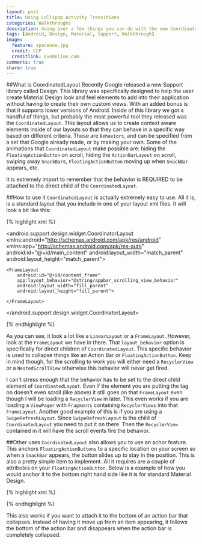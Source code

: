 ```yaml
---
layout: post
title: Using Lollipop Activity Transitions
categories: Walkthroughs
description: Going over a few things you can do with the new CoordinatedLayout that came out with the new Design Library.
tags: [Android, Design, Material, Support, Walkthrough]
image:
  feature: spaceone.jpg
  credit: CCP
  creditlink: EveOnline.com
comments: true
share: true
---
```


##What is CoordinatedLayout
Recently Google released a new Support library called Design. This library was specifically designed to help the user create Material Design look and feel elements to add into their application without having to create their own custom views. With an added bonus is that it supports lower versions of Android. Inside of this library we got a handful of things, but probably the most powerful tool they released was the `CoordinatedLayout`. This layout allows us to create context aware elements inside of our layouts so that they can behave in a specific way based on different criteria. These are `Behaviors`, and can be specified from a set that Google already made, or by making your own. Some of the animations that `CoordinatedLayout` make possible are: hiding the `FloatingActionButton` on scroll, hiding the `ActionBarLayout` on scroll, swiping away `SnackBar`s,  `FloatingActionButton` moving up when `SnackBar` appears, etc.

It is extremely import to remember that the behavior is REQUIRED to be attached to the direct child of the `CoordinatedLayout`.

##How to use it
`CoordinatedLayout` is actually extremely easy to use. All it is, is a standard layout that you include in one of your layout xml files. It will look a bit like this:

{% highlight xml %}

<android.support.design.widget.CoordinatorLayout
    xmlns:android="http://schemas.android.com/apk/res/android"
    xmlns:app="http://schemas.android.com/apk/res-auto"
    android:id="@+id/main_content"
    android:layout_width="match_parent"
    android:layout_height="match_parent">
    
    <FrameLayout
        android:id="@+id/content_frame"
        app:layout_behavior="@string/appbar_scrolling_view_behavior"
        android:layout_width="fill_parent"
        android:layout_height="fill_parent">

    </FrameLayout>
    
</android.support.design.widget.CoordinatorLayout>

{% endhighlight %}

As you can see, it look a lot like a `LinearLayout` or a `FrameLayout`. However, look at the `FrameLayout` we have in there. That `layout_behavior` option is specifically for direct children of `CoordinatedLayout`. This specific behavior is used to collapse things like an Action Bar or `FloatingActionButton`. Keep in mind though, for the scrolling to work you will either need a `RecyclerView` or a `NestedScrollView` otherwise this behavior will never get fired. 

I can't stress enough that the behavior has to be set to the direct child element of `CoordinatedLayout`. Even if the element you are putting the tag on doesn't even scroll (like above) it still goes on that `FrameLayout` even though I will be loading a `RecyclerView` in later. This even works if you are loading a `ViewPager` with `Fragments` containing `RecyclerViews` into that `FrameLayout`. Another good example of this is if you are using a `SwipeRefreshLayout`. Since `SwipeRefreshLayout` is the child of `CoordinatedLayout` you need to put it on there. Then the `RecyclerView` contained in it will have the scroll events fire the behavior.

##Other uses
`CoordinatedLayout` also allows you to use an achor feature. This anchors `FloatingActionButtons` to a specific location on your screen so when a `SnackBar` appears, the button slides up to stay in the position. This is also a pretty simple item to implement. All it requires are a couple of attributes on your `FloatingActionButton`. Below is a example of how you would anchor it to the bottom right hand side like it is for standard Material Design.

{% highlight xml %}



{% endhighlight %}

This also works if you want to attach it to the bottom of an action bar that collapses. Instead of having it move up from an item appearing, it follows the bottom of the action bar and disappears when the action bar is completely collapsed.
